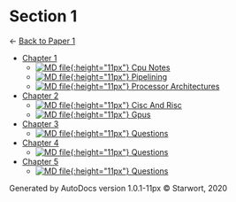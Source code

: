 # Section 1

← [Back to Paper 1](..)

- [Chapter 1](chapter_1/index.html)
  - [![MD file](https://img.icons8.com/windows/512/4a90e2/regular-document.png){:height="11px"} Cpu Notes](chapter_1/cpu_notes.html)
  - [![MD file](https://img.icons8.com/windows/512/4a90e2/regular-document.png){:height="11px"} Pipelining](chapter_1/pipelining.html)
  - [![MD file](https://img.icons8.com/windows/512/4a90e2/regular-document.png){:height="11px"} Processor Architectures](chapter_1/processor_architectures.html)
- [Chapter 2](chapter_2/index.html)
  - [![MD file](https://img.icons8.com/windows/512/4a90e2/regular-document.png){:height="11px"} Cisc And Risc](chapter_2/cisc_and_risc.html)
  - [![MD file](https://img.icons8.com/windows/512/4a90e2/regular-document.png){:height="11px"} Gpus](chapter_2/gpus.html)
- [Chapter 3](chapter_3/index.html)
  - [![MD file](https://img.icons8.com/windows/512/4a90e2/regular-document.png){:height="11px"} Questions](chapter_3/questions.html)
- [Chapter 4](chapter_4/index.html)
  - [![MD file](https://img.icons8.com/windows/512/4a90e2/regular-document.png){:height="11px"} Questions](chapter_4/questions.html)
- [Chapter 5](chapter_5/index.html)
  - [![MD file](https://img.icons8.com/windows/512/4a90e2/regular-document.png){:height="11px"} Questions](chapter_5/questions.html)

Generated by AutoDocs version 1.0.1-11px © Starwort, 2020
